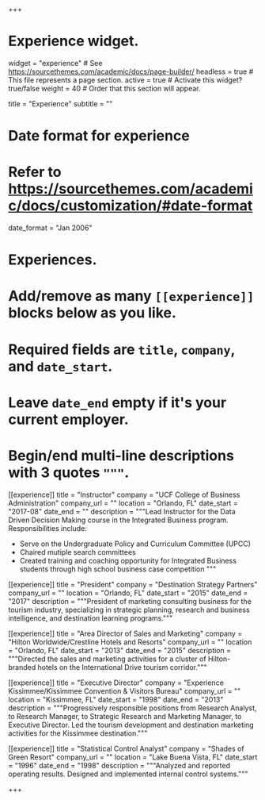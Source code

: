+++
# Experience widget.
widget = "experience"  # See https://sourcethemes.com/academic/docs/page-builder/
headless = true  # This file represents a page section.
active = true  # Activate this widget? true/false
weight = 40  # Order that this section will appear.

title = "Experience"
subtitle = ""

# Date format for experience
#   Refer to https://sourcethemes.com/academic/docs/customization/#date-format
date_format = "Jan 2006"

# Experiences.
#   Add/remove as many `[[experience]]` blocks below as you like.
#   Required fields are `title`, `company`, and `date_start`.
#   Leave `date_end` empty if it's your current employer.
#   Begin/end multi-line descriptions with 3 quotes `"""`.
[[experience]]
  title = "Instructor"
  company = "UCF College of Business Administration"
  company_url = ""
  location = "Orlando, FL"
  date_start = "2017-08"
  date_end = ""
  description = """Lead Instructor for the Data Driven Decision Making course in the Integrated Business program.
  Responsibilities include:
  
  * Serve on the Undergraduate Policy and Curriculum Committee (UPCC)
  * Chaired mutiple search committees
  * Created training and coaching opportunity for Integrated Business students through high school business case competition
  """

[[experience]]
  title = "President"
  company = "Destination Strategy Partners"
  company_url = ""
  location = "Orlando, FL"
  date_start = "2015"
  date_end = "2017"
  description = """President of marketing consulting business for the tourism industry, specializing in strategic planning, research and business intelligence, and destination learning programs."""


[[experience]]
  title = "Area Director of Sales and Marketing"
  company = "Hilton Worldwide/Crestline Hotels and Resorts"
  company_url = ""
  location = "Orlando, FL"
  date_start = "2013"
  date_end = "2015"
  description = """Directed the sales and marketing activities for a cluster of Hilton-branded hotels on the International Drive tourism corridor."""

  [[experience]]
  title = "Executive Director"
  company = "Experience Kissimmee/Kissimmee Convention & Visitors Bureau"
  company_url = ""
  location = "Kissimmee, FL"
  date_start = "1998"
  date_end = "2013"
  description = """Progressively responsible positions from Research Analyst, to Research Manager, to Strategic Research and Marketing Manager, to Executive Director.  Led the tourism development and destination marketing activities for the Kissimmee destination."""

  [[experience]]
  title = "Statistical Control Analyst"
  company = "Shades of Green Resort"
  company_url = ""
  location = "Lake Buena Vista, FL"
  date_start = "1996"
  date_end = "1998"
  description = """Analyzed and reported operating results.  Designed and implemented internal control systems."""
  
+++
